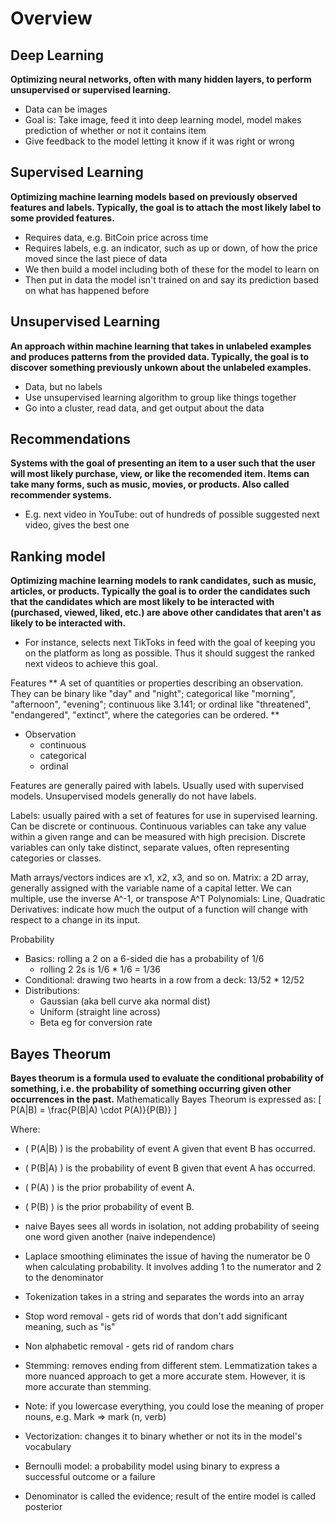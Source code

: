 # Overview

## Deep Learning
**Optimizing neural networks, often with many hidden layers, to perform unsupervised or supervised learning.**
- Data can be images
- Goal is: Take image, feed it into deep learning model, model makes prediction of whether or not it contains item
- Give feedback to the model letting it know if it was right or wrong

## Supervised Learning
**Optimizing machine learning models based on previously observed features and labels. Typically, the goal is to attach the most likely label to some provided features.**
- Requires data, e.g. BitCoin price across time
- Requires labels, e.g. an indicator, such as up or down, of how the price moved since the last piece of data
- We then build a model including both of these for the model to learn on
- Then put in data the model isn't trained on and say its prediction based on what has happened before

## Unsupervised Learning
**An approach within machine learning that takes in unlabeled examples and produces patterns from the provided data. Typically, the goal is to discover something previously unkown about the unlabeled examples.**
- Data, but no labels
- Use unsupervised learning algorithm to group like things together
- Go into a cluster, read data, and get output about the data

## Recommendations
**Systems with the goal of presenting an item to a user such that the user will most likely purchase, view, or like the recomended item. Items can take many forms, such as music, movies, or products. Also called recommender systems.**
- E.g. next video in YouTube: out of hundreds of possible suggested next video, gives the best one

## Ranking model
**Optimizing machine learning models to rank candidates, such as music, articles, or products. Typically the goal is to order the candidates such that the candidates which are most likely to be interacted with (purchased, viewed, liked, etc.) are above other candidates that aren't as likely to be interacted with.**
- For instance, selects next TikToks in feed with the goal of keeping you on the platform as long as possible. Thus it should suggest the ranked next videos to achieve this goal.


Features
** A set of quantities or properties describing an observation. They can be binary like "day" and "night"; categorical like "morning", "afternoon", "evening"; continuous like 3.141; or ordinal like "threatened", "endangered", "extinct", where the categories can be ordered. **
- Observation
    - continuous
    - categorical
    - ordinal


Features are generally paired with labels. Usually used with supervised models. Unsupervised models generally do not have labels.

Labels: usually paired with a set of features for use in supervised learning. Can be discrete or continuous.
Continuous variables can take any value within a given range and can be measured with high precision.
Discrete variables can only take distinct, separate values, often representing categories or classes.

Math
arrays/vectors
indices are x1, x2, x3, and so on.
Matrix: a 2D array, generally assigned with the variable name of a capital letter. We can multiple, use the inverse A^-1, or transpose A^T
Polynomials: Line, Quadratic
Derivatives: indicate how much the output of a function will change with respect to a change in its input.

Probability
- Basics: rolling a 2 on a 6-sided die has a probability of 1/6
    - rolling 2 2s is 1/6 * 1/6 = 1/36
- Conditional: drawing two hearts in a row from a deck: 13/52 * 12/52
- Distributions:
    - Gaussian (aka bell curve aka normal dist)
    - Uniform (straight line across)
    - Beta eg for conversion rate

## Bayes Theorum
**Bayes theorum is a formula used to evaluate the conditional probability of something, i.e. the probability of something occurring given other occurrences in the past.**
Mathematically Bayes Theorum is expressed as:
\[ P(A|B) = \frac{P(B|A) \cdot P(A)}{P(B)} \]

Where:
- \( P(A|B) \) is the probability of event A given that event B has occurred.
- \( P(B|A) \) is the probability of event B given that event A has occurred.
- \( P(A) \) is the prior probability of event A.
- \( P(B) \) is the prior probability of event B.


- naive Bayes sees all words in isolation, not adding probability of seeing one word given another (naive independence)
- Laplace smoothing eliminates the issue of having the numerator be 0 when calculating probability. It involves adding 1 to the numerator and 2 to the denominator
- Tokenization takes in a string and separates the words into an array
- Stop word removal - gets rid of words that don't add significant meaning, such as "is"
- Non alphabetic removal - gets rid of random chars
- Stemming: removes ending from different stem. Lemmatization takes a more nuanced approach to get a more accurate stem. However, it is more accurate than stemming.
- Note: if you lowercase everything, you could lose the meaning of proper nouns, e.g. Mark => mark (n, verb)
- Vectorization: changes it to binary whether or not its in the model's vocabulary
- Bernoulli model: a probability model using binary to express a successful outcome or a failure
- Denominator is called the evidence; result of the entire model is called posterior